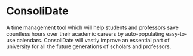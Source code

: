 # ConsoliDate
A time management tool which will help students and professors save countless hours over their academic careers by auto-populating easy-to-use calendars. ConsoliDate will vastly improve an essential part of university for all the future generations of scholars and professors.
